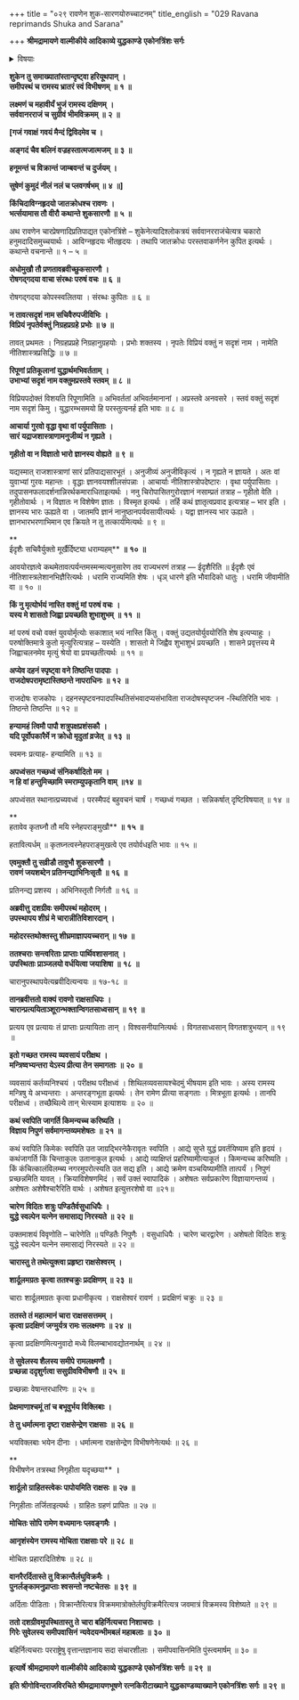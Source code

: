 +++
title = "०२९ रावणेन शुक-सारणयोरुच्चाटनम्"
title_english = "029 Ravana reprimands Shuka and Sarana"

+++
**श्रीमद्रामायणे वाल्मीकीये आदिकाव्ये युद्धकाण्डे** **एकोनत्रिंशः सर्गः**


<details><summary>विषयाः</summary>

शुकसारणकृतशत्रुपक्षप्रशंसनमसहमानेनरावणेन सभर्त्सनं तद्विसर्जनपूर्वकं यथावच्छयनासनादिरामाचरणावगमाय शार्दूलादिचारवरप्रेषणम् ॥ १ ॥ वेषान्तरधारणेनवानर सेनामध्यप्रविष्टैर्विभीषणदृष्टनिवेदितैर्वानरमुष्टिपिष्टैः कृपयारामविमोचितैः शार्दूलादिभिः पुनारावणसमीपगमनम् ॥ २ ॥

</details>


**शुकेन तु समाख्यातांस्तान्दृष्ट्वा हरियूथपान्** **।  
समीपस्थं च रामस्य भ्रातरं स्वं विभीषणम्** **॥** **१** **॥**

**लक्ष्मणं च महावीर्यं भुजं रामस्य दक्षिणम्** **।  
सर्ववानरराजं च सुग्रीवं भीमविक्रमम्** **॥** **२** **॥**

**\[गजं गवाक्षं गवयं मैन्दं द्विविदमेव च ।**

**अङ्गदं चैव बलिनं वज्रहस्तात्मजात्मजम् ॥** **३** **॥**

**हनूमन्तं च विक्रान्तं जाम्बवन्तं च दुर्जयम् ।**

**सुषेणं कुमुदं नीलं नलं च प्लवगर्षभम् ॥** **४** **॥\]**

**किंचिदाविग्नहृदयो जातक्रोधश्च रावणः** **।  
भर्त्सयामास तौ वीरौ कथान्ते शुकसारणौ** **॥** **५** **॥**

अथ रावणेन चारप्रेषणादिप्रतिपाद्यत एकोनत्रिंशे – शुकेनेत्यादिश्लोकत्रयं सर्ववानरराजंचेत्यत्र चकारो हनुमदादिसमुच्चयार्थः । आविग्नहृदयः भीतहृदयः । तथापि जातक्रोधः परस्तवाकर्णनेन कुपित इत्यर्थः । कथान्ते वचनान्ते ॥ १ – ५ ॥



**अधोमुखौ तौ प्रणतावब्रवीच्छुकसारणौ** **।  
रोषगद्गदया वाचा संरब्धः परुषं वचः** **॥** **६** **॥**

रोषगद्गदया कोपस्स्वलितया । संरब्धः कुपितः ॥ ६ ॥



**न तावत्सदृशं नाम सचिवैरुपजीविभिः** **।  
विप्रियं नृपतेर्वक्तुं निग्रहप्रग्रहे** **प्रभोः** **॥** **७** **॥**

तावत् प्रथमतः । निग्रहप्रप्रहे निग्रहानुग्रहयोः । प्रभोः शक्तस्य । नृपतेः विप्रियं वक्तुं न सदृशं नाम । नामेति नीतिशास्त्रप्रसिद्धिः ॥ ७ ॥



**रिपूणां प्रतिकूलानां युद्धार्थमभिवर्तताम्** **।  
उभाभ्यां सदृशं नाम वक्तुमप्रस्तवे स्तवम्** **॥** **८** **॥**

विप्रियपदोक्तं विशयति रिपूणामिति ॥ अभिवर्ततां अभिवर्तमानानां । अप्रस्तवे अनवसरे । स्तवं वक्तुं सदृशं नाम सदृशं किमु । युद्धारम्भसमयो हि परस्तुत्यनर्ह इति भावः ॥ ८ ॥



**आचार्या गुरवो वृद्धा वृथा वां पर्युपासिताः** **।  
सारं यद्राजशास्त्राणामनुजीव्यं न गृह्यते** **।**

**गृहीतो वा न विज्ञातो भारो ज्ञानस्य वोह्यते** **॥** **९** **॥**

यद्यस्मात् राजशास्त्राणां सारं प्रतिपाद्यसारभूतं । अनुजीव्यं अनुजीविकृत्यं । न गृह्यते न ज्ञायते । अतः वां युवाभ्यां गुरवः महान्तः । वृद्धाः ज्ञानवयश्शीलसंपन्नाः । आचार्याः नीतिशास्त्रोपदेष्टारः । वृथा पर्युपासिताः । तदुपासनफलादर्शनान्निरर्थकमाराधिताइत्यर्थः । ननु चिरोपासितगुरोरज्ञानं नसाम्प्रतं तत्राह – गृहीतो वेति । गृहीतोवार्थः । न विज्ञातः न विशेषेण ज्ञातः । विस्मृत इत्यर्थः । तर्हि कथं ज्ञातृत्वप्रवाद इत्यत्राह – भार इति । ज्ञानस्य भारः ऊह्यते वा । जातमपि ज्ञानं नानुष्ठानपर्यवसायीत्यर्थः । यद्वा ज्ञानस्य भार ऊह्यते । ज्ञानभारभरणाभिमान एव क्रियते न तु तत्कार्यमित्यर्थः ॥ ९ ॥

**  
ईदृशैः सचिवैर्युक्तो मूर्खैर्दिष्ट्या धराम्यहम्** **॥** **१०** **॥**

आवयोरज्ञत्वे कथमेतावत्पर्यन्तमस्मन्मत्यनुसारेण तव राज्यभरणं तत्राह — ईदृशैरिति ॥ ईदृशैः एवं नीतिशास्त्रलेशानभिज्ञैरित्यर्थः । धरामि राज्यमिति शेषः । धृञ् धारणे इति भौवादिको धातुः । धरामि जीवामीति वा ॥ १० ॥



**किं नु मृत्योर्भयं नास्ति वक्तुं** **मां** **परुषं वचः** **।  
यस्य मे शासतो जिह्वा प्रयच्छति शुभाशुभम्** **॥** **११** **॥**

मां परुषं वचो वक्तं युवयोर्मृत्योः सकाशात् भयं नास्ति किंतु । वक्तुं उद्यतयोर्युवयोरिति शेष इत्यप्याहुः । परुषोक्तिमात्रे कुतो मृत्युरित्यत्राह – यस्येति । शासतो मे जिह्वैव शुभाशुभं प्रयच्छति । शासने प्रवृत्तस्य मे जिह्वाचलनमेव मृत्युं श्रेयो वा प्रयच्छतीत्यर्थः ॥ ११ ॥



**अप्येव दहनं स्पृष्ट्वा वने तिष्ठन्ति पादपाः** **।  
राजदोषपरामृष्टास्तिष्ठन्ते नापराधिनः** **॥** **१२** **॥**

राजदोषः राजकोपः । दहनस्पृष्टवनपादपस्थितिसंभवादप्यसंभाविता राजदोषस्पृष्टजन -स्थितिरिति भावः । तिष्ठन्ते तिष्ठन्ति ॥ १२ ॥



**हन्यामहं त्विमौ पापौ शत्रुपक्षप्रशंसकौ** **।  
यदि पूर्वोपकारैर्मे न क्रोधो मृदुतां व्रजेत्** **॥** **१३** **॥**

स्वमनः प्रत्याह- हन्यामिति ॥ १३ ॥



**अपध्वंसत गच्छध्वं संनिकर्षादितो मम** **।  
न हि वां हन्तुमिच्छामि स्मराम्युपकृतानि वाम्** **॥१४** **॥**

अपध्वंसत स्थानात्प्रच्यवध्वं । परस्मैपदं बहुवचनं चार्षं । गच्छध्वं गच्छत । सन्निकर्षात् दृष्टिविषयात् ॥ १४ ॥

**  
हतावेव कृतघ्नौ तौ मयि स्नेहपराङ्मुखौ** **॥** **१५** **॥**

हतावित्यर्धम् ॥ कृतघ्नत्वस्नेहपराङ्मुखत्वे एव तयोर्वधइति भावः ॥ १५ ॥



**एवमुक्तौ तु सव्रीडौ तावुभौ शुकसारणौ** **।  
रावणं जयशब्देन प्रतिनन्द्याभिनिःसृतौ** **॥** **१६** **॥**

प्रतिनन्द्य प्रशस्य । अभिनिस्तृतौ निर्गतौ ॥ १६ ॥



**अब्रवीत्तु** **दशग्रीवः समीपस्थं महोदरम्** **।  
उपस्थापय शीघ्रं मे चारान्नीतिविशारदान्** **।**

**महोदरस्तथोक्तस्तु शीघ्रमाज्ञापयच्चरान् ॥** **१७** **॥**

**ततश्चराः सन्त्वरिताः प्राप्ताः पार्थिवशासनात्** **।  
उपस्थिताः प्राञ्जलयो वर्धयित्वा जयाशिषा** **॥** **१८** **॥**

चारानुपस्थापयेत्यब्रवीदित्यन्वयः ॥ १७-१८ ॥



**तानब्रवीत्ततो वाक्यं रावणो राक्षसाधिपः** **।  
चारान्प्रत्ययिताञ्शूरान्भक्तान्विगतसाध्वसान्** **॥** **१९** **॥**

प्रत्यय एव प्रत्यायः तं प्राप्ताः प्रत्यायिताः तान् । विश्वसनीयानित्यर्थः । विगतसाध्वसान् विगतशत्रुभयान् ॥ १९ ॥



**इतो गच्छत रामस्य व्यवसायं परीक्षथ** **।  
मन्त्रिष्वभ्यन्तरा येऽस्य प्रीत्या तेन समागताः** **॥** **२०** **॥**

व्यवसायं कर्तव्यनिश्चयं । परीक्षथ परीक्षध्वं । शिथिलव्यवसायश्चेदमुं भीषयाम इति भावः । अस्य रामस्य मन्त्रिषु ये अभ्यन्तराः । अन्तरङ्गभूता इत्यर्थः । तेन रामेण प्रीत्या सङ्गताः । मित्रभूता इत्यर्थः । तानपि परीक्षध्वं । तच्छैथिल्ये तान् भेत्स्याम इत्याशयः ॥ २० ॥



**कथं स्वपिति जागर्ति किमन्यच्च करिष्यति** **।  
विज्ञाय निपुणं सर्वमागन्तव्यमशेषतः** **॥** **२१** **॥**

कथं स्वपिति किमेकः स्वपिति उत जाग्रद्भिरनेकैरावृतः स्वपिति । आद्ये सुप्ते युद्धं प्रवर्तयिष्याम इति हृदयं । कथंजागर्ति किं चिन्ताकुलः उतानाकुल इत्यर्थः । आद्ये व्याक्षिप्तं प्रहरिष्यामीत्याकूतं । किमन्यच्च करिष्यति । किं कंचित्कालंविलम्ब्य नगरमुपरोत्स्यति उत सद्य इति । आद्ये क्रमेण वञ्चयिष्यामीति तात्पर्यं । निपुणं प्रच्छन्नमिति यावत् । क्रियाविशेषणमिदं । सर्वं उक्तं स्वापादिकं । अशेषतः सर्वप्रकारेण विज्ञायागन्तव्यं । अशेषतः अशेषैश्चारैरिति वार्थः । अशेषत इत्युत्तरशेषो वा ॥२१॥



**चारेण विदितः शत्रुः पण्डितैर्वसुधाधिपैः** **।  
युद्धे स्वल्पेन यत्नेन समासाद्य निरस्यते** **॥** **२२** **॥**

उक्तमाशयं विवृणोति – चारेणेति ॥ पण्डितैः निपुणैः । वसुधाधिपैः । चारेण चारद्वारेण । अशेषतो विदितः शत्रुः युद्धे स्वल्पेन यत्नेन समासाद्यं निरस्यते ॥ २२ ॥



**चारास्तु ते तथेत्युक्त्वा प्रहृष्टा राक्षसेश्वरम्** **।**

**शार्दूलमग्रतः कृत्वा ततश्चक्रुः प्रदक्षिणम् ॥** **२३** **॥**

चाराः शार्दूलमग्रतः कृत्वा प्रधानीकृत्य । राक्षसेश्वरं रावणं । प्रदक्षिणं चक्रुः ॥ २३ ॥



**ततस्ते तं महात्मानं चारा राक्षससत्तमम् ।  
कृत्वा प्रदक्षिणं जग्मुर्यत्र रामः सलक्ष्मणः** **॥** **२४** **॥**

कृत्वा प्रदक्षिणमित्यनुवादो मध्ये विलम्बाभावद्योतनार्थम् ॥ २४ ॥



**ते सुवेलस्य शैलस्य समीपे रामलक्ष्मणौ** **।  
प्रच्छन्ना ददृशुर्गत्वा ससुग्रीवविभीषणौ** **॥** **२५** **॥**

प्रच्छन्नाः वेषान्तरधारिणः ॥ २५ ॥



**प्रेक्षमाणाश्चमूं तां च बभूवुर्भय विक्लिबाः ।**

**ते तु धर्मात्मना दृष्टा राक्षसेन्द्रेण राक्षसाः** **॥** **२६** **॥**

भयविक्लबाः भयेन दीनाः । धर्मात्मना राक्षसेन्द्रेण विभीषणेनेत्यर्थः ॥ २६ ॥

**  
विभीषणेन तत्रस्था निगृहीता यदृच्छया** **।**

**शार्दूलो ग्राहितस्त्वेकः पापोयमिति राक्षसः ॥** **२७** **॥**

निगृहीताः तर्जिताइत्यर्थः । ग्राहितः ग्रहणं प्रापितः ॥ २७ ॥



**मोचितः सोपि रामेण वध्यमानः प्लवङ्गमैः ।**

**आनृशंस्येन रामस्य मोचिता राक्षसाः परे ॥** **२८** **॥**

मोचितः प्रहारादितिशेषः ॥ २८ ॥



**वानरैरर्दितास्ते तु विक्रान्तैर्लघुविक्रमैः** **।  
पुनर्लङ्कामनुप्राप्ताः श्वसन्तो नष्टचेतसः** **॥** **३९** **॥**

अर्दिताः पीडिताः । विक्रान्तैरित्यत्र विक्रममात्रोक्तेर्लघुविक्रमैरित्यत्र जवमात्रं विक्रमस्य विशेष्यते ॥ २९ ॥



**ततो दशग्रीवमुपस्थितास्तु ते** **चारा बहिर्नित्यचरा निशाचराः** **।  
गिरेः सुवेलस्य समीपवासिनं** **न्यवेदयन्भीमबलं महाबलाः** **॥** **३०** **॥**

बहिर्नित्यचराः परराष्ट्रेषु वृत्तान्तज्ञानाय सदा संचारशीलाः । समीपवासिनमिति पुंस्त्वमार्षम् ॥ ३० ॥

**इत्यार्षे** **श्रीमद्रामायणे वाल्मीकीये आदिकाव्ये युद्धकाण्डे** **एकोनत्रिंशः सर्गः ॥** **२९** **॥**

**इति श्रीगोविन्दराजविरचिते श्रीमद्रामायणभूषणे रत्नकिरीटाख्याने युद्धकाण्डव्याख्याने एकोनत्रिंशः सर्गः ॥ २९ ॥**
